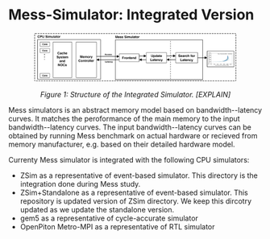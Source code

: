 # Mess-Simulator: Integrated Version


<p align="center"><img src="../figures/integrated_diagram.png" width="80%" height="80%"></p>
<p align="center"><i>Figure 1: Structure of the Integrated Simulator. [EXPLAIN]</i></p>

Mess simulators is an abstract memory model based on bandwidth--latency curves. It matches the peroformance of the main memory to the input bandwidth--latency curves. The input bandwidth--latency curves can be obtained by running Mess benchmark on actual hardware or recieved from memory manufacturer, e.g. based on their detailed hardware model. 


Currenty Mess simulator is integrated with the following CPU simulators:

- ZSim as a representative of event-based simulator. This directory is the integration done during Mess study.  
- ZSim+Standalone as a representative of event-based simulator. This repository is updated version of ZSim directory. We keep this dircotry updated as we update the standalone version.   
- gem5 as a representative of cycle-accurate simulator
- OpenPiton Metro-MPI as a representative of RTL simulator







